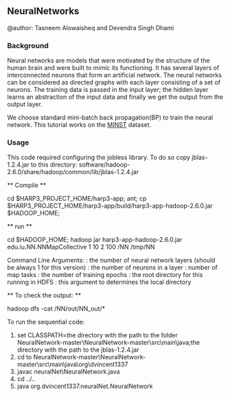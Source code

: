 ## NeuralNetworks

@author: Tasneem Alowaisheq and Devendra Singh Dhami

### Background

Neural networks are models that were motivated by the structure of the human brain and were built to mimic its functioning. It has several layers of interconnected neurons that form an artificial network. The neural networks can be considered as directed
graphs with each layer consisting of a set of neurons. The training data is passed in the input layer; the hidden layer learns an abstraction of the input data and finally we get the output from the output layer.

We choose standard mini-batch back propagation(BP) to train the neural network. This tutorial works on the [MINST](http://yann.lecun.com/exdb/mnist/) dataset.

### Usage

This code required configuring the jobless library. To do so copy jblas-1.2.4.jar to this directory:
software/hadoop-2.6.0/share/hadoop/common/lib/jblas-1.2.4.jar

** Compile **

cd $HARP3_PROJECT_HOME/harp3-app; ant; cp $HARP3_PROJECT_HOME/harp3-app/build/harp3-app-hadoop-2.6.0.jar $HADOOP_HOME;

** run **

cd $HADOOP_HOME; hadoop jar harp3-app-hadoop-2.6.0.jar edu.iu.NN.NNMapCollective 1 10 2 100 /NN /tmp/NN

Command Line Arguments:
   <num of layers>: the number of neural network layers (should be always 1 for this version)   <size of layers>: the number of neurons in a layer   <number of map tasks>: number of map tasks   <number of epchs>: the number of training epochs   <work dir>: the root directory for this running in HDFS   <local dir>: this argument to determines the local directory

** To check the output: **

hadoop dfs -cat /NN/out/NN_out/*


To run the sequential code:

1. set CLASSPATH=the directory with the path to the folder NeuralNetwork-master\NeuralNetwork-master\src\main\java;the directory with the path to the jblas-1.2.4.jar
2. cd to NeuralNetwork-master\NeuralNetwork-master\src\main\java\org\dvincent1337
3. javac neuralNet\NeuralNetwork.java
4. cd ../..
5. java org.dvincent1337.neuralNet.NeuralNetwork


